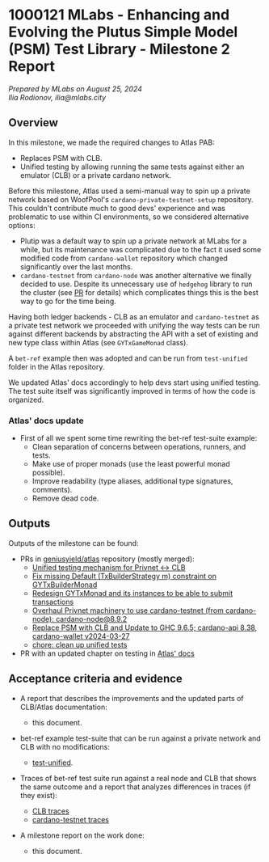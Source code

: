 # 1000121 MLabs - Enhancing and Evolving the Plutus Simple Model (PSM) Test Library - Milestone 2 Report

_Prepared  by MLabs on August 25, 2024_\
_Ilia Rodionov, ilia@mlabs.city_

## Overview

In this milestone, we made the required changes to Atlas PAB:
* Replaces PSM with CLB.
* Unified testing by allowing running the same tests against either an emulator (CLB)
or a private cardano network.

Before this milestone, Atlas used a semi-manual way to spin up a private network
based on WoofPool's `cardano-private-testnet-setup` repository.
This couldn't contribute much to good devs' experience
and was problematic to use within CI environments,
so we considered alternative options:
* Plutip was a default way to spin up a private network at MLabs for a while,
but its maintenance was complicated due to the fact it used some modified code
from `cardano-wallet` repository which changed significantly over the last months.
* `cardano-testnet` from `cardano-node` was another alternative we finally decided to use.
Despite its unnecessary use of `hedgehog` library to run the cluster
(see [PR](https://github.com/IntersectMBO/cardano-node/issues/5848) for details)
which complicates things this is the best way to go for the time being.

Having both ledger backends - CLB as an emulator
and `cardano-testnet` as a private test network
we proceeded with unifying the way tests can be run against different backends
by abstracting the API with a set of existing and new type class within
Atlas (see `GYTxGameMonad` class).

A `bet-ref` example then was adopted
and can be run from `test-unified` folder in the Atlas repository.

We updated Atlas' docs accordingly to help devs start using unified testing.
The test suite itself was significantly improved in terms
of how the code is organized.

### Atlas' docs update

* First of all we spent some time rewriting the bet-ref test-suite example:
  * Clean separation of concerns between operations, runners, and tests.
  * Make use of proper monads (use the least powerful monad possible).
  * Improve readability (type aliases, additional type signatures, comments).
  * Remove dead code.

## Outputs

Outputs of the milestone can be found:

* PRs in [geniusyield/atlas](https://github.com/geniusyield/atlas) repository (mostly merged):
  * [Unified testing mechanism for Privnet <-> CLB](https://github.com/geniusyield/atlas/pull/324)
  * [Fix missing Default (TxBuilderStrategy m) constraint on GYTxBuilderMonad](https://github.com/geniusyield/atlas/pull/325)
  * [Redesign GYTxMonad and its instances to be able to submit transactions](https://github.com/geniusyield/atlas/pull/322)
  * [Overhaul Privnet machinery to use cardano-testnet (from cardano-node): cardano-node@8.9.2](https://github.com/geniusyield/atlas/pull/317)
  * [Replace PSM with CLB and Update to GHC 9.6.5; cardano-api 8.38, cardano-wallet v2024-03-27](https://github.com/geniusyield/atlas/pull/313)
  * [chore: clean up unified tests](https://github.com/geniusyield/atlas/pull/337)
* PR with an updated chapter on testing in [Atlas' docs](https://github.com/geniusyield/atlas-docs/pull/90)

## Acceptance criteria and evidence

* A report that describes the improvements and the updated parts of CLB/Atlas documentation:
  * this document.

* bet-ref example test-suite that can be run against a private network and CLB with no modifications:
  * [test-unified](https://github.com/mlabs-haskell/atlas/tree/main/tests-unified).

* Traces of bet-ref test suite run against a real node and CLB
that shows the same outcome and a report that analyzes differences in traces (if they exist):
  * [CLB traces](https://github.com/mlabs-haskell/clb/tree/master/docs/reports/ms3/bet-ref-emulator.out)
  * [cardano-testnet traces](https://github.com/mlabs-haskell/clb/tree/master/docs/reports/ms3/bet-ref-privnet.out)

* A milestone report on the work done:
  * this document.

